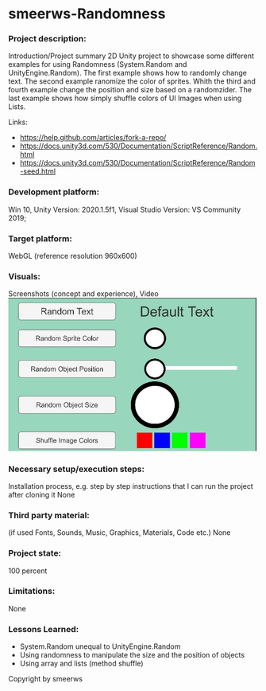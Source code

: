 # smeerws-Randomness

### Project description: 
Introduction/Project summary 
2D Unity project to showcase some different examples for using Randomness (System.Random and UnityEngine.Random).
The first example shows how to randomly change text.
The second example ranomize the color of sprites.
Whith the third and fourth example change the position and size based on a randomzider.
The last example shows how simply shuffle colors of UI Images when using Lists. 

Links: 
+ https://help.github.com/articles/fork-a-repo/
+ https://docs.unity3d.com/530/Documentation/ScriptReference/Random.html
+ https://docs.unity3d.com/530/Documentation/ScriptReference/Random-seed.html


### Development platform: 
Win 10, Unity Version: 2020.1.5f1, Visual Studio Version: VS Community 2019;

### Target platform: 
WebGL (reference resolution 960x600)

### Visuals: 
Screenshots (concept and experience), Video
<img width="500" alt="ar-vr studio sc1" src="./Screenshots/randomness.JPG">

### Necessary setup/execution steps: 
Installation process, e.g. step by step instructions that I can run the project after cloning it
None

### Third party material: 
(if used Fonts, Sounds, Music, Graphics, Materials, Code etc.)
None

### Project state: 
100 percent

### Limitations: 
None

### Lessons Learned: 
+ System.Random unequal to UnityEngine.Random
+ Using randomness to manipulate the size and the position of objects
+ Using array and lists (method shuffle)



Copyright by smeerws



